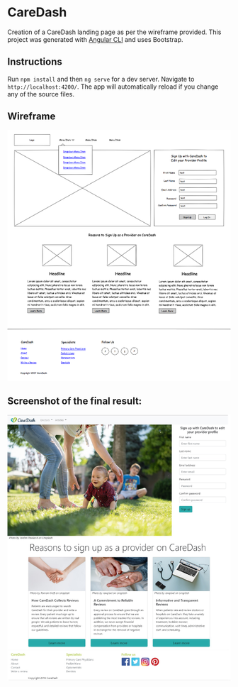 # CareDash

Creation of a CareDash landing page as per the wireframe provided.
This project was generated with [Angular CLI](https://github.com/angular/angular-cli) and uses Bootstrap.


## Instructions
Run `npm install` and then `ng serve` for a dev server. Navigate to `http://localhost:4200/`. The app will automatically reload if you change any of the source files.


## Wireframe
![Wireframe](takehome_wireframe_v2.png)


## Screenshot of the final result:
![Final result](Final_result.jpg)
